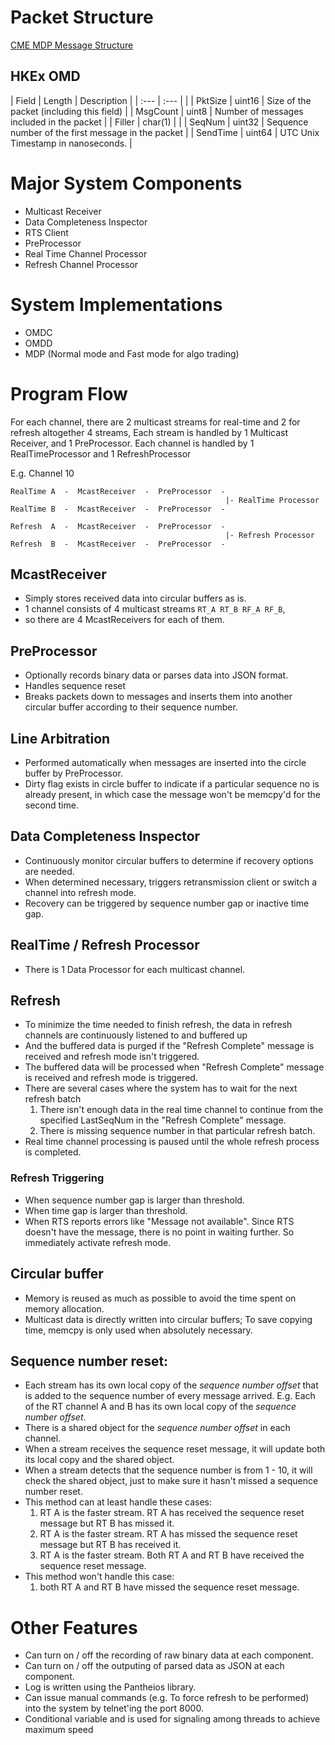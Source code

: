 # Packet Structure
[CME MDP Message Structure](http://www.cmegroup.com/confluence/display/EPICSANDBOX/MDP+3.0+-+Packet+and+Message+Headers)

## HKEx OMD

| Field    | Length  | Description                                        |
| :---     | :---    |                                                    |
| PktSize  | uint16  | Size of the packet (including this field)          |
| MsgCount | uint8   | Number of messages included in the packet          |
| Filler   | char(1) |                                                    |
| SeqNum   | uint32  | Sequence number of the first message in the packet |
| SendTime | uint64  | UTC Unix Timestamp in nanoseconds.                 |

# Major System Components
-   Multicast Receiver
-   Data Completeness Inspector
-   RTS Client
-   PreProcessor
-   Real Time Channel Processor
-   Refresh Channel Processor

# System Implementations
-  OMDC
-  OMDD
-  MDP  (Normal mode and Fast mode for algo trading)

# Program Flow

For each channel, there are 2 multicast streams for real-time and 2 for refresh altogether 4 streams,
Each stream is handled by 1 Multicast Receiver, and 1 PreProcessor.
Each channel is handled by 1 RealTimeProcessor and 1 RefreshProcessor

E.g. Channel 10

    RealTime A  -  McastReceiver  -  PreProcessor  -
                                                    |- RealTime Processor
    RealTime B  -  McastReceiver  -  PreProcessor  -
    
    Refresh  A  -  McastReceiver  -  PreProcessor  -
                                                    |- Refresh Processor
    Refresh  B  -  McastReceiver  -  PreProcessor  -


## McastReceiver
-   Simply stores received data into circular buffers as is.
-   1 channel consists of 4 multicast streams `RT_A RT_B RF_A RF_B`,
-   so there are 4 McastReceivers for each of them.

## PreProcessor
-   Optionally records binary data or parses data into JSON format.
-   Handles sequence reset
-   Breaks packets down to messages and inserts them into another circular buffer according to their sequence number.

## Line Arbitration
-   Performed automatically when messages are inserted into the circle buffer by PreProcessor.
-   Dirty flag exists in circle buffer to indicate if a particular sequence no is already present, in which case the message won't be memcpy'd for the second time.

## Data Completeness Inspector
-   Continuously monitor circular buffers to determine if recovery options are needed.
-   When determined necessary, triggers retransmission client or switch a channel into refresh mode.
-   Recovery can be triggered by sequence number gap or inactive time gap.

## RealTime / Refresh Processor
-   There is 1 Data Processor for each multicast channel.

## Refresh
-   To minimize the time needed to finish refresh, the data in refresh channels are continuously listened to and buffered up
-   And the buffered data is purged if the "Refresh Complete" message is received and refresh mode isn't triggered.
-   The buffered data will be processed when "Refresh Complete" message is received and refresh mode is triggered.
-   There are several cases where the system has to wait for the next refresh batch
    1.  There isn't enough data in the real time channel to continue from the specified LastSeqNum in the "Refresh Complete" message.
    1.  There is missing sequence number in that particular refresh batch.
-   Real time channel processing is paused until the whole refresh process is completed.

### Refresh Triggering
-   When sequence number gap is larger than threshold.
-   When time gap is larger than threshold.
-   When RTS reports errors like "Message not available". Since RTS doesn't have the message, there is no point in waiting further. So immediately activate refresh mode.

## Circular buffer
-   Memory is reused as much as possible to avoid the time spent on memory allocation.
-   Multicast data is directly written into circular buffers; To save copying time, memcpy is only used when absolutely necessary.

## Sequence number reset:
-   Each stream has its own local copy of the *sequence number offset* that is added to the sequence number of every message arrived.
    E.g. Each of the RT channel A and B has its own local copy of the *sequence number offset*.
-   There is a shared object for the *sequence number offset* in each channel.
-   When a stream receives the sequence reset message, it will update both its local copy and the shared object.
-   When a stream detects that the sequence number is from 1 - 10, it will check the shared object, just to make sure it hasn't missed a sequence number reset.
-   This method can at least handle these cases:
    1.   RT A is the faster stream. RT A has received the sequence reset message but RT B has missed it.
    2.   RT A is the faster stream. RT A has missed the sequence reset message but RT B has received it.
    3.   RT A is the faster stream. Both RT A and RT B have received the sequence reset message.
-   This method won't handle this case:
    1.   both RT A and RT B have missed the sequence reset message.

# Other Features
-   Can turn on / off the recording of raw binary data at each component.
-   Can turn on / off the outputing of parsed data as JSON at each component.
-   Log is written using the Pantheios library.
-   Can issue manual commands (e.g. To force refresh to be performed) into the system by telnet'ing the port 8000.
-   Conditional variable and is used for signaling among threads to achieve maximum speed
